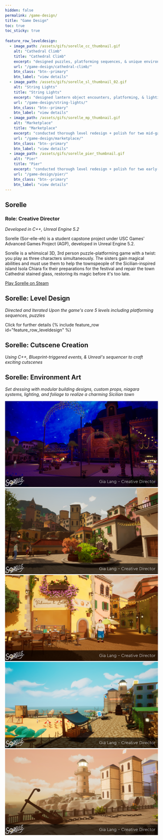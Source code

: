 ```yaml
---
hidden: false
permalink: /game-design/
title: "Game Design"
toc: true
toc_sticky: true

feature_row_leveldesign:
  - image_path: /assets/gifs/sorelle_cc_thumbnail.gif
    alt: "Cathedral Climb"
    title: "Cathedral Climb"
    excerpt: "designed puzzles, platforming sequences, & unique environment mechanics for the final, climactic level of the game"
    url: "/game-design/cathedral-climb/"
    btn_class: "btn--primary"
    btn_label: "view details"
  - image_path: /assets/gifs/sorelle_sl_thumbnail_02.gif
    alt: "String Lights"
    title: "String Lights"
    excerpt: "designed lantern object encounters, platforming, & lighting design for the nighttime level."
    url: "/game-design/string-lights/"
    btn_class: "btn--primary"
    btn_label: "view details"
  - image_path: /assets/gifs/sorelle_mp_thumbnail.gif
    alt: "Marketplace"
    title: "Marketplace"
    excerpt: "conducted thorough level redesign + polish for two mid-game level sequences"
    url: "/game-design/marketplace/"
    btn_class: "btn--primary"
    btn_label: "view details"     
  - image_path: /assets/gifs/sorelle_pier_thumbnail.gif
    alt: "Pier"
    title: "Pier"
    excerpt: "conducted thorough level redesign + polish for two early-game level sequences"
    url: "/game-design/pier/"
    btn_class: "btn--primary"
    btn_label: "view details"    
---
```

<!-- # Game Design -->
## Sorelle
### Role: Creative Director

*Developed in C++, Unreal Engine 5.2*

Sorelle (Sor-elle-eh) is a student capstone project under USC Games' Advanced Games Project (AGP), developed in Unreal Engine 5.2.

Sorelle is a whimsical 3D, 3rd person puzzle-platforming game with a twist: you play as three characters simultaneously. The sisters gain magical abilities and must use them to help the townspeople of the Sicilian-inspired island Isola Chiara fix their preparations for the festival and repair the town Cathedral stained glass, restoring its magic before it's too late.

<div markdown="1">
  <a href="https://store.steampowered.com/app/2916580/Sorelle/" class="btn btn--primary"><i class="fa-brands fa-steam"></i> Play Sorelle on Steam</a>
</div>

## Sorelle: Level Design
*Directed and Iterated Upon the game's core 5 levels including platforming sequences, puzzles*

Click for further details
{% include feature_row id="feature_row_leveldesign" %}

## Sorelle: Cutscene Creation
*Using C++, Blueprint-triggered events, & Unreal's sequencer to craft exciting cutscenes*

## Sorelle: Environment Art
*Set dressing with modular building designs, custom props, niagara systems, lighting, and foliage to realize a charming Sicilian town*

![](/assets/images/piazza_night.png)
![](/assets/images/town_morning.png)
![](/assets/images/marketplace_afternoon.png)
![](/assets/images/pier_noon.png)
![](/assets/images/pier_afternoon.png)